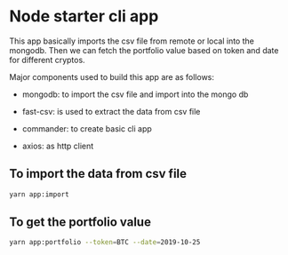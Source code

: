 # Node starter cli app 
This app basically imports the csv file from remote or local into the mongodb. Then we can fetch the portfolio value based on token and date for different cryptos. 

Major components used to build this app are as follows: 

- mongodb: to import the csv file and import into the mongo db

- fast-csv: is used to extract the data from csv file 

- commander: to create basic cli app

- axios: as http client 

## To import the data from csv file 

```sh
yarn app:import
```

## To get the portfolio value

```sh
yarn app:portfolio --token=BTC --date=2019-10-25
```